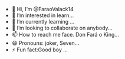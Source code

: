 - 👋 Hi, I’m @FaraoValack14
- 👀 I’m interested in learn...
- 🌱 I’m currently learning ...
- 💞️ I’m looking to collaborate on anybody...
- 📫 How to reach me face. Don Fará o King...
- 😄 Pronouns: joker, Seven...
- ⚡ Fun fact:Good boy ...

<!---
FaraoValack14/FaraoValack14 is a ✨ special ✨ repository because its `README.md` (this file) appears on your GitHub profile.
You can click the Preview link to take a look at your changes.
--->
